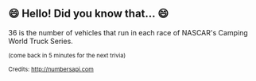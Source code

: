 ## :smile: Hello! Did you know that... :smile:
36 is the number of vehicles that run in each race of NASCAR's Camping World Truck Series.

<sup>(come back in 5 minutes for the next trivia)</sup>


<sup>Credits: http://numbersapi.com</sup>
